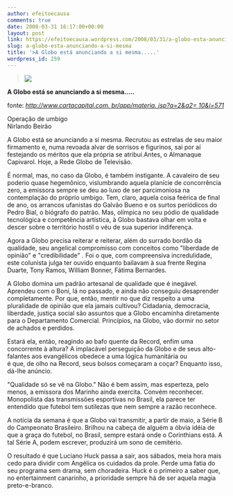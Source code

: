 ```yaml
---
author: efeitoecausa
comments: true
date: 2008-03-31 16:17:00+00:00
layout: post
link: https://efeitoecausa.wordpress.com/2008/03/31/a-globo-esta-anunciando-a-si-mesma/
slug: a-globo-esta-anunciando-a-si-mesma
title: '>A Globo está anunciando a si mesma.....'
wordpress_id: 259
---
```


>[![](http://efeitoecausa.files.wordpress.com/2008/03/globo-full.jpg?w=200)](http://efeitoecausa.files.wordpress.com/2008/03/globo-full.jpg)

**A Globo está se anunciando a si mesma.....**  
  
fonte: _[http://www.cartacapital.com. br/app/materia. jsp?a=2&a2= 10&i=571](http://www.cartacapital.com.br/app/materia.jsp?a=2&a2=10&i=571)_  
  
Operação de umbigo  
Nirlando Beirão   
  
A Globo está se anunciando a si mesma. Recrutou as estrelas de seu maior firmamento e, numa revoada alvar de sorrisos e figurinos, sai por aí festejando os méritos que ela própria se atribui.Antes, o Almanaque Capivarol. Hoje, a Rede Globo de Televisão.   
  
É normal, mas, no caso da Globo, é também instigante. A cavaleiro de seu poderio quase hegemônico, vislumbrando aquela planície de concorrência zero, a emissora sempre se deu ao luxo de ser parcimoniosa na contemplação do próprio umbigo. Tem, claro, aquela coisa feérica de final de ano, os arrancos ufanistas do Galvão Bueno e os surtos periódicos do Pedro Bial, o biógrafo do patrão. Mas, olímpica no seu pódio de qualidade tecnológica e competência artística, à Globo bastava olhar em volta e descer sobre o território hostil o véu de sua superior indiferença.   
  
Agora a Globo precisa reiterar e reiterar, além do surrado bordão da qualidade, seu angelical compromisso com conceitos como "liberdade de opinião" e "credibilidade" . Foi o que, com compreensiva incredulidade, este colunista julga ter ouvido enquanto bailavam à sua frente Regina Duarte, Tony Ramos, William Bonner, Fátima Bernardes.   
  
A Globo domina um padrão artesanal de qualidade que é inegável. Aprendeu com o Boni, lá no passado, e ainda não conseguiu desaprender completamente. Por que, então, mentir no que diz respeito a uma pluralidade de opinião que ela jamais cultivou? Cidadania, democracia, liberdade, justiça social são assuntos que a Globo encaminha diretamente para o Departamento Comercial. Princípios, na Globo, vão dormir no setor de achados e perdidos.   
  
Estará ela, então, reagindo ao bafo quente da Record, enfim uma concorrente à altura? A implacável perseguição da Globo e de seus alto-falantes aos evangélicos obedece a uma lógica humanitária ou   
é que, de olho na Record, seus bolsos começaram a coçar? Enquanto isso, dá-lhe anúncio.   
  
"Qualidade só se vê na Globo." Não é bem assim, mas esperteza, pelo menos, a emissora dos Marinho ainda exercita. Convém reconhecer. Monopolista das transmissões esportivas no Brasil, ela parece ter entendido que futebol tem sutilezas que nem sempre a razão reconhece.   
  
A notícia da semana é que a Globo vai transmitir, a partir de maio, a Série B do Campeonato Brasileiro. Brilhou na cabeça de alguém a óbvia idéia de que a graça do futebol, no Brasil, sempre estará onde o Corinthians está. A tal Série A, podem escrever, produzirá um sono de cemitério.   
  
O resultado é que Luciano Huck passa a sair, aos sábados, meia hora mais cedo para dividir com Angélica os cuidados da prole. Perde uma fatia do seu programa sem drama, sem choradeira. Huck é o primeiro a saber que, no entertainment canarinho, a prioridade sempre há de ser aquela magia preto-e-branco. 

